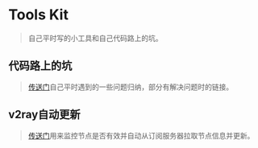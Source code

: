 # Tools Kit

> 自己平时写的小工具和自己代码路上的坑。

## 代码路上的坑

> [传送门](./代码路上的坑)自己平时遇到的一些问题归纳，部分有解决问题时的链接。

## v2ray自动更新

> [传送门](./auto-update-v2ray-conf)用来监控节点是否有效并自动从订阅服务器拉取节点信息并更新。
